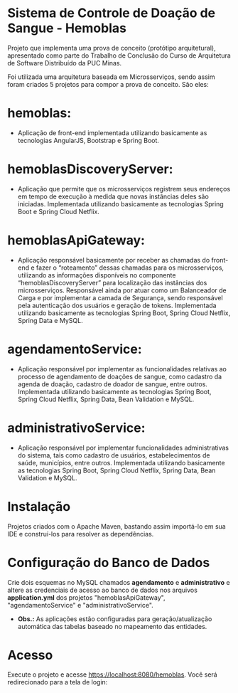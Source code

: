 # Sistema de Controle de Doação de Sangue - Hemoblas

Projeto que implementa uma prova de conceito (protótipo arquitetural), apresentado como parte do Trabalho de Conclusão do Curso de Arquitetura de Software Distribuído da PUC Minas. 

Foi utilizada uma arquitetura baseada em Microsserviços, sendo assim foram criados 5 projetos para compor a prova de conceito. São eles:

# hemoblas:
* Aplicação de front-end implementada utilizando basicamente as tecnologias AngularJS, Bootstrap e Spring Boot.

# hemoblasDiscoveryServer:
* Aplicação que permite que os microsserviços registrem seus endereços em tempo de execução à medida que novas instâncias deles são iniciadas.  Implementada utilizando basicamente as tecnologias Spring Boot e Spring Cloud Netflix.

# hemoblasApiGateway:
* Aplicação responsável basicamente por receber as chamadas do front-end e fazer o “roteamento” dessas chamadas para os microsserviços, utilizando as informações disponíveis no componente “hemoblasDiscoveryServer” para localização das instâncias dos microsserviços. Responsável ainda por atuar como um Balanceador de Carga e por implementar a camada de Segurança, sendo responsável pela autenticação dos usuários e geração de tokens. Implementada utilizando basicamente as tecnologias Spring Boot, Spring Cloud Netflix, Spring Data e MySQL.

# agendamentoService:
* Aplicação responsável por implementar as funcionalidades relativas ao processo de agendamento de doações de sangue, como cadastro da agenda de doação, cadastro de doador de sangue, entre outros. Implementada utilizando basicamente as tecnologias Spring Boot, Spring Cloud Netflix, Spring Data, Bean Validation e MySQL.

# administrativoService:
* Aplicação responsável por implementar funcionalidades administrativas do sistema, tais como cadastro de usuários, estabelecimentos de saúde, municípios, entre outros. Implementada utilizando basicamente as tecnologias Spring Boot,  Spring Cloud Netflix, Spring Data, Bean Validation e MySQL.

# Instalação

Projetos criados com o Apache Maven, bastando assim importá-lo em sua IDE e construí-los para resolver as dependências.

# Configuração do Banco de Dados

Crie dois esquemas no MySQL chamados **agendamento** e **administrativo** e altere as credenciais de acesso ao banco de dados nos arquivos **application.yml** dos projetos "hemoblasApiGateway", "agendamentoService" e "administrativoService". 

* **Obs.:** As aplicações estão configuradas para geração/atualização automática das tabelas baseado no mapeamento das entidades.

# Acesso

Execute o projeto e acesse [https://localhost:8080/hemoblas](https://localhost:8080/hemoblas). Você será redirecionado para a tela de login:
